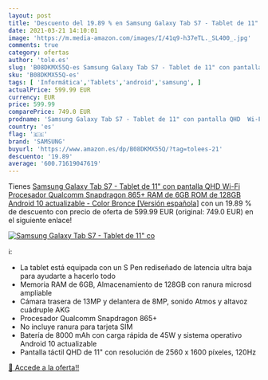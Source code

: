 ```yaml
---
layout: post
title: 'Descuento del 19.89 % en Samsung Galaxy Tab S7 - Tablet de 11" co'
date: 2021-03-21 14:10:01
image: 'https://m.media-amazon.com/images/I/41q9-h37eTL._SL400_.jpg'
comments: true
category: ofertas
author: 'tole.es'
slug: 'B08DKMX55Q-es Samsung Galaxy Tab S7 - Tablet de 11" con pantalla QHD Wi-...'
sku: 'B08DKMX55Q-es'
tags: [ 'Informática','Tablets','android','samsung', ]
actualPrice: 599.99 EUR
currency: EUR
price: 599.99
comparePrice: 749.0 EUR
prodname: 'Samsung Galaxy Tab S7 - Tablet de 11" con pantalla QHD  Wi-Fi  Procesador Qualcomm Snapdragon 865+  RAM de 6GB  ROM de 128GB  Android 10 actualizable  - Color Bronce [Versión española]'
country: 'es'
flag: '🇪🇸'
brand: 'SAMSUNG'
buyurl: 'https://www.amazon.es/dp/B08DKMX55Q/?tag=tolees-21'
descuento: '19.89'
average: '600.71619047619'
---
```


Tienes [Samsung Galaxy Tab S7 - Tablet de 11" con pantalla QHD  Wi-Fi  Procesador Qualcomm Snapdragon 865+  RAM de 6GB  ROM de 128GB  Android 10 actualizable  - Color Bronce [Versión española]](https://www.amazon.es/dp/B08DKMX55Q/?tag=tolees-21) con un 19.89 % de descuento con precio de oferta de 599.99 EUR (original: 749.0 EUR) en el siguiente enlace!

[![Samsung Galaxy Tab S7 - Tablet de 11" co](https://m.media-amazon.com/images/I/41q9-h37eTL._SL400_.jpg)](https://www.amazon.es/dp/B08DKMX55Q/?tag=tolees-21)

ℹ️:

- La tablet está equipada con un S Pen rediseñado de latencia ultra baja para ayudarte a hacerlo todo
- Memoria RAM de 6GB, Almacenamiento de 128GB con ranura microsd ampliable
- Cámara trasera de 13MP y delantera de 8MP, sonido Atmos y altavoz cuádruple AKG
- Procesador Qualcomm Snapdragon 865+
- No incluye ranura para tarjeta SIM
- Batería de 8000 mAh con carga rápida de 45W y sistema operativo Android 10 actualizable
- Pantalla táctil QHD de 11" con resolución de 2560 x 1600 píxeles, 120Hz

[🛒 Accede a la oferta!!](https://www.amazon.es/dp/B08DKMX55Q/?tag=tolees-21)
